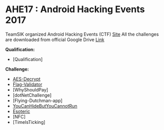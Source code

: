 # AHE17 : Android Hacking Events 2017
TeamSIK organized Android Hacking Events (CTF) [Site](https://team-sik.org/ahe17-overview/)
All the challenges are downloaded from official Google Drive [Link](https://drive.google.com/drive/folders/0B2XIcd5M5qKubUNIVlUxUFhwYWs)

**Qualification:**
 * [Qualification]

**Challenge:**
 * [AES-Decrypt](AES-Decrypt)
 * [Flag-Validator](FlagValidator)
 * [WhyShouldPay]
 * [dotNetChallenge]
 * [Flying-Dutchman-app]
 * [YouCanHideButYouCannotRun](YouCanHideButYouCannotRun)
 * [Esoteric](Esoteric)
 * [NFC]
 * [TimeIsTicking]
